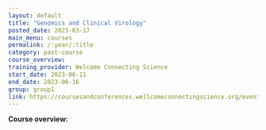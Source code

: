 ```yaml
---
layout: default
title: "Genomics and Clinical Virology"
posted_date: 2023-03-17
main_menu: courses
permalink: /:year/:title
category: past-course
course_overview: 
training_provider: Welcome Connecting Science
start_date: 2023-06-11
end_date: 2023-06-16
group: group1
link: https://coursesandconferences.wellcomeconnectingscience.org/event/genomics-and-clinical-virology-20230611/
---
```

  
<!-- ### SARS-CoV-2 NGS bioinformatics course 2021 -->

<p align="left"><b >Course overview:</b></p>


